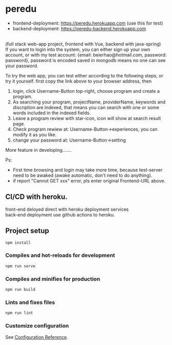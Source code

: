 # peredu
- frontend-deployment: https://peredu.herokuapp.com (use this for test)
- backend-deployment: https://peredu-backend.herokuapp.com 
<br />
(full stack web-app project, frontend with Vue, backend with java-spring)
<br />
If you want to login into the system, you can either sign up your own account, or with my test account: {email: beierhao@hotmail.com, password: password}, password is encoded saved in mongodb means no one can see your password.

To try the web app, you can test either according to the following steps, or try it yourself.
first copy the link above to your browser address, then
1. login, click Username-Button top-right, choose program and create a program. 
2. As searching your program, projectName, providerName, keywords and discription are indexed, that means you can search with one or some words included in the indexed fields.
3. Leave a program review with star-icon, icon will show at search result page.
4. Check program rewiew at: Username-Button->experiences, you can modify it as you like.
5. change your password at: Username-Button->setting

More feature in developing.......

Ps:
- First time browsing and login may take more time, because test-server need to be awaked (awake automatic, don't need to do anything).
- if report "Cannot GET xxx" error, pls enter original Frontend-URL above.


## CI/CD with heroku.
front-end deloyed direct with heroku deployment services
<br />
back-end deployment use github actions to heroku.

## Project setup
```
npm install
```

### Compiles and hot-reloads for development
```
npm run serve
```

### Compiles and minifies for production
```
npm run build
```

### Lints and fixes files
```
npm run lint
```

### Customize configuration
See [Configuration Reference](https://cli.vuejs.org/config/).
